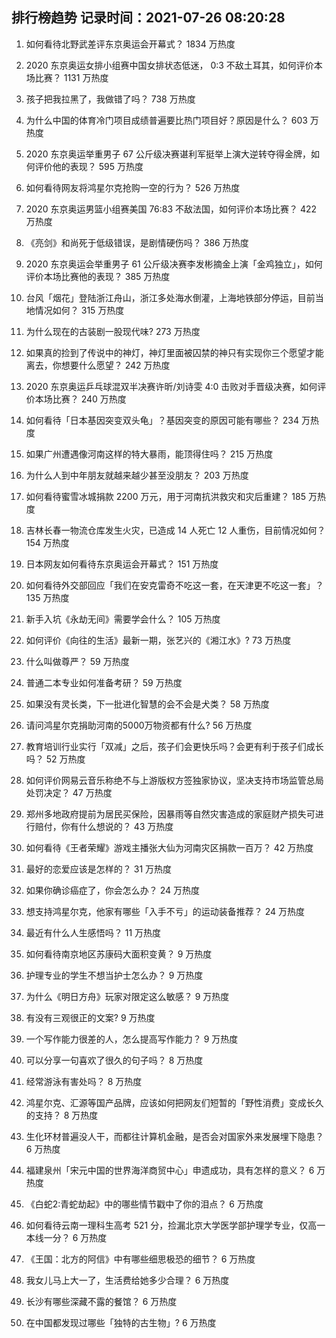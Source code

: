 
## 排行榜趋势 记录时间：2021-07-26 08:20:28
  
  1. 如何看待北野武差评东京奥运会开幕式？ 1834 万热度
    
  2. 2020 东京奥运女排小组赛中国女排状态低迷， 0:3 不敌土耳其，如何评价本场比赛？ 1131 万热度
    
  3. 孩子把我拉黑了，我做错了吗？ 738 万热度
    
  4. 为什么中国的体育冷门项目成绩普遍要比热门项目好？原因是什么？ 603 万热度
    
  5. 2020 东京奥运举重男子 67 公斤级决赛谌利军挺举上演大逆转夺得金牌，如何评价他的表现？ 595 万热度
    
  6. 如何看待网友将鸿星尔克抢购一空的行为？ 526 万热度
    
  7. 2020 东京奥运男篮小组赛美国 76:83 不敌法国，如何评价本场比赛？ 422 万热度
    
  8. 《亮剑》和尚死于低级错误，是剧情硬伤吗？ 386 万热度
    
  9. 2020 东京奥运会举重男子 61 公斤级决赛李发彬摘金上演「金鸡独立」，如何评价本场比赛他的表现？ 385 万热度
    
  10. 台风「烟花」登陆浙江舟山，浙江多处海水倒灌，上海地铁部分停运，目前当地情况如何？ 315 万热度
    
  11. 为什么现在的古装剧一股现代味? 273 万热度
    
  12. 如果真的捡到了传说中的神灯，神灯里面被囚禁的神只有实现你三个愿望才能离去，你想要什么愿望？ 242 万热度
    
  13. 2020 东京奥运乒乓球混双半决赛许昕/刘诗雯 4:0 击败对手晋级决赛，如何评价本场比赛？ 240 万热度
    
  14. 如何看待「日本基因突变双头龟」？基因突变的原因可能有哪些？ 234 万热度
    
  15. 如果广州遭遇像河南这样的特大暴雨，能顶得住吗？ 215 万热度
    
  16. 为什么人到中年朋友就越来越少甚至没朋友？ 203 万热度
    
  17. 如何看待蜜雪冰城捐款 2200 万元，用于河南抗洪救灾和灾后重建？ 185 万热度
    
  18. 吉林长春一物流仓库发生火灾，已造成 14 人死亡 12 人重伤，目前情况如何？ 154 万热度
    
  19. 日本网友如何看待东京奥运会开幕式？ 151 万热度
    
  20. 如何看待外交部回应「我们在安克雷奇不吃这一套，在天津更不吃这一套」？ 135 万热度
    
  21. 新手入坑《永劫无间》需要学会什么？ 105 万热度
    
  22. 如何评价《向往的生活》最新一期，张艺兴的《湘江水》? 73 万热度
    
  23. 什么叫做尊严？ 59 万热度
    
  24. 普通二本专业如何准备考研？ 59 万热度
    
  25. 如果没有灵长类，下一批进化智慧的会不会是犬类？ 58 万热度
    
  26. 请问鸿星尔克捐助河南的5000万物资都有什么? 56 万热度
    
  27. 教育培训行业实行「双减」之后，孩子们会更快乐吗？会更有利于孩子们成长吗？ 52 万热度
    
  28. 如何评价网易云音乐称绝不与上游版权方签独家协议，坚决支持市场监管总局处罚决定？ 47 万热度
    
  29. 郑州多地政府提前为居民买保险，因暴雨等自然灾害造成的家庭财产损失可进行赔付，你有什么想说的？ 43 万热度
    
  30. 如何看待《王者荣耀》游戏主播张大仙为河南灾区捐款一百万？ 42 万热度
    
  31. 最好的恋爱应该是怎样的？ 31 万热度
    
  32. 如果你确诊癌症了，你会怎么办？ 24 万热度
    
  33. 想支持鸿星尔克，他家有哪些「入手不亏」的运动装备推荐？ 24 万热度
    
  34. 最近有什么人生感悟吗？ 11 万热度
    
  35. 如何看待南京地区苏康码大面积变黄？ 9 万热度
    
  36. 护理专业的学生不想当护士怎么办？ 9 万热度
    
  37. 为什么《明日方舟》玩家对限定这么敏感？ 9 万热度
    
  38. 有没有三观很正的文案? 9 万热度
    
  39. 一个写作能力很差的人，怎么提高写作能力？ 9 万热度
    
  40. 可以分享一句喜欢了很久的句子吗？ 8 万热度
    
  41. 经常游泳有害处吗？ 8 万热度
    
  42. 鸿星尔克、汇源等国产品牌，应该如何把网友们短暂的「野性消费」变成长久的支持？ 8 万热度
    
  43. 生化环材普遍没人干，而都往计算机金融，是否会对国家外来发展埋下隐患？ 6 万热度
    
  44. 福建泉州「宋元中国的世界海洋商贸中心」申遗成功，具有怎样的意义？ 6 万热度
    
  45. 《白蛇2:青蛇劫起》中的哪些情节戳中了你的泪点？ 6 万热度
    
  46. 如何看待云南一理科生高考 521 分，捡漏北京大学医学部护理学专业，仅高一本线一分？ 6 万热度
    
  47. 《王国：北方的阿信》中有哪些细思极恐的细节？ 6 万热度
    
  48. 我女儿马上大一了，生活费给她多少合理？ 6 万热度
    
  49. 长沙有哪些深藏不露的餐馆？ 6 万热度
    
  50. 在中国都发现过哪些「独特的古生物」? 6 万热度
    